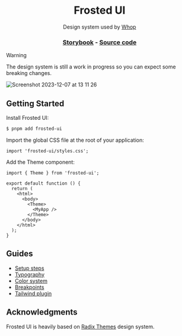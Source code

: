 <h1 align="center">Frosted UI</h1>

<p align="center">Design system used by <a href="https://www.paypal.me/react95">Whop</a></p>

<h3 align="center">
  <a href="https://main--6557b75e74b4a714d987e6c1.chromatic.com/">Storybook</a> -
  <a href="https://github.com/whopio/frosted-ui-v2/tree/main/packages/frosted-ui">Source code</a>
</h3>

> [!WARNING]
> The design system is still a work in progress so you can expect some breaking changes.

![Screenshot 2023-12-07 at 13 11 26](https://github.com/whopio/frosted-ui-v2/assets/28541613/8a0d694e-e7f8-40bc-a672-f0a617053271)

## Getting Started

Install Frosted UI:

```sh
$ pnpm add frosted-ui
```

Import the global CSS file at the root of your application:

```tsx
import 'frosted-ui/styles.css';
```

Add the Theme component:

```tsx
import { Theme } from 'frosted-ui';

export default function () {
  return (
    <html>
      <body>
        <Theme>
          <MyApp />
        </Theme>
      </body>
    </html>
  );
}
```

## Guides
- [Setup steps](https://main--6557b75e74b4a714d987e6c1.chromatic.com/?path=/docs/guides-1-getting-started--docs)
- [Typography](https://main--6557b75e74b4a714d987e6c1.chromatic.com/?path=/docs/guides-2-typography--docs)
- [Color system](https://main--6557b75e74b4a714d987e6c1.chromatic.com/?path=/docs/guides-3-color--docs)
- [Breakpoints](https://main--6557b75e74b4a714d987e6c1.chromatic.com/?path=/docs/guides-4-breakpoints--docs)
- [Tailwind plugin](https://main--6557b75e74b4a714d987e6c1.chromatic.com/?path=/docs/guides-5-tailwind-plugin--docs)

## Acknowledgments

Frosted UI is heavily based on [Radix Themes](https://www.radix-ui.com/) design system.